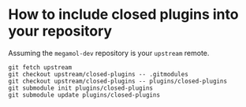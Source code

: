 # How to include closed plugins into your repository
Assuming the `megamol-dev` repository is your `upstream` remote.

   `git fetch upstream`  
   `git checkout upstream/closed-plugins -- .gitmodules`  
   `git checkout upstream/closed-plugins -- plugins/closed-plugins`  
   `git submodule init plugins/closed-plugins`  
   `git submodule update plugins/closed-plugins`  
  
  
